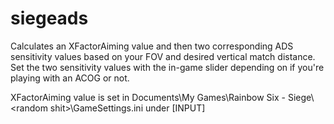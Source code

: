# siegeads

Calculates an XFactorAiming value and then two corresponding ADS sensitivity values based on your FOV and desired vertical match distance. Set the two sensitivity values with the in-game slider depending on if you're playing with an ACOG or not.

XFactorAiming value is set in Documents\\My Games\\Rainbow Six - Siege\\\<random shit\>\\GameSettings.ini under \[INPUT\]

